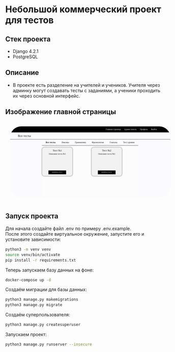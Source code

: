# Небольшой коммерческий проект для тестов
## Стек проекта
- Django 4.2.1
- PostgreSQL
## Описание
- В проекте есть разделение на учителей и учеников. Учителя через админку могут создавать тесты с заданиями, а ученики проходить их через основной интерфейс.
## Изображение главной страницы
<p><img src="./Screenshot.png" width="1000" title="hover text" style="border:4px; padding:15px; border-radius: 50px"></p>

## Запуск проекта
Для начала создайте файл .env по примеру .env.example.  
После этого создайте виртуальное окружение, запустите его и установите зависимости:
```bash
python3 -m venv venv
source venv/bin/activate
pip install -r requirements.txt
```
Теперь запускаем базу данных на фоне:
```bash
docker-compose up -d
```
Создаём миграции для базы данных:
```bash
python3 manage.py makemigrations
python3 manage.py migrate
```
Создаём суперпользователя:
```bash
python3 manage.py createsuperuser
```
Запускаем проект:
```bash
python3 manage.py runserver --insecure
```
